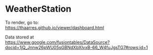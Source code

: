 # WeatherStation


To render, go to:<br>
    https://thaarres.github.io/viewer/dashboard.html<br>

Data stored at<br>
    https://www.google.com/fusiontables/DataSource?docid=1jQ_Jnnw26pWU05sGBNdXbXlvxB-66_W4fuJgsTG7#rows:id=1
